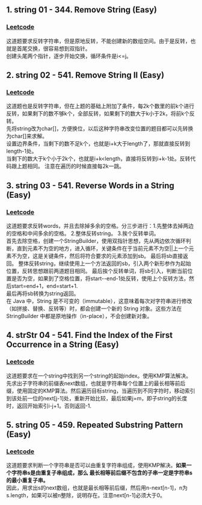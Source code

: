 ## 1. string 01 - 344. Remove String (Easy)
### [Leetcode](https://leetcode.com/problems/reverse-string/description/) 

这道题要求反转字符串，但是原地反转，不能创建新的数组空间。由于是反转，也就是首尾交换，很容易想到双指针。  
创建头尾两个指针，逐步开始交换，循环条件是i<=j。

## 2. string 02 - 541. Remove String II (Easy)
### [Leetcode](https://leetcode.com/problems/reverse-string-ii/description/) 

这道题也是反转字符串，但在上题的基础上附加了条件，每2k个数里的前k个进行反转，如果剩下的数不够k个，全部反转，如果剩下的数大于k小于2k，将前k个反转。  
先将string改为char[]，方便换位，以后这种字符串改变位置的题目都可以先转换为char[]来求解。  
设置边界条件，当剩下的数不足k个，也就是i+k大于length了，那就直接反转到length-1处。  
当剩下的数大于k个小于2k个，也就是i+k<length，直接将反转到i+k-1处。反转代码跟上题相同。
注意在遍历的时候直接每2k一跳。

## 3. string 03 - 541. Reverse Words in a String (Easy)
### [Leetcode](https://leetcode.com/problems/reverse-words-in-a-string/)

这道题要求反转words，并且去除掉多余的空格。分三步进行：1.先整体去掉两边的空格和中间多余的空格。 2.整体反转string。 3.挨个反转单词。  
首先去除空格，创建一个StringBuilder，使用双指针思想，先从两边依次循环判断，直到元素不为空的地方，进入循环，关键条件在于当前元素不为空||上一个元素不为空，这是关键条件，然后将符合要求的元素添加到sb。 最后将sb直接返回。 
整体反转string，继续使用上一个方法返回的sb，引入两个新形参作为起始位置，反转思想跟前两道题目相同。
最后挨个反转单词，将sb引入，判断当前位置是否为空，如果到了空格位置，将start--end-1处反转，使用上个反转方法，然后start=end+1，end=start+1.  
最后再将sb转换为string返回。  
在 Java 中，String 是不可变的（immutable），这意味着每次对字符串进行修改（如拼接、替换、反转等）时，都会创建一个新的 String 对象。这些方法在 StringBuilder 中都是原地操作（in-place），不会创建新对象。

## 4. strStr 04 - 541. Find the Index of the First Occurrence in a String (Easy)
### [Leetcode](https://leetcode.com/problems/find-the-index-of-the-first-occurrence-in-a-string/)

这道题要求在一个string中找到另一个string的起始index。使用KMP算法解决。  
先求出子字符串的前缀表next数组，也就是字符串每个位置上的最长相等前后缀，使用固定的KMP算法。然后遍历目标string，当遍历到不同字符时，移动索引到该处前一位的next[j-1]处，重新开始比较，最后如果j=m，即子string的长度时，返回开始索引i-j+1。否则返回-1.

## 5. string 05 - 459. Repeated Substring Pattern (Easy)
### [Leetcode](https://leetcode.com/problems/repeated-substring-pattern/description/)

这道题要求判断一个字符串是否可以由重复字符串组成，使用KMP解决。**如果一个字符串s是由重复子串组成，那么 最长相等前后缀不包含的子串一定是字符串s的最小重复子串。**  
因此，用求出s的next数组，也就是最长相等前后缀，然后用n-next[n-1]，n为s.length，如果可以被n整除，说明存在。注意next[n-1]必须大于0。



